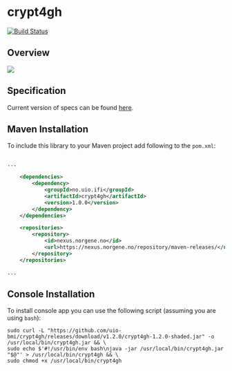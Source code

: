 # crypt4gh
[![Build Status](https://travis-ci.org/uio-bmi/crypt4gh.svg?branch=master)](https://travis-ci.org/uio-bmi/crypt4gh)
## Overview
![](https://habrastorage.org/webt/mz/7a/wa/mz7awalkt13exw7sgtdh9eexv3q.png)

## Specification
Current version of specs can be found [here](https://hyperbrowser.uio.no/hb/static/hyperbrowser/files/crypt4gh/crypt4gh.pdf).

## Maven Installation
To include this library to your Maven project add following to the `pom.xml`:

```xml

...

    <dependencies>
        <dependency>
            <groupId>no.uio.ifi</groupId>
            <artifactId>crypt4gh</artifactId>
            <version>1.0.0</version>
        </dependency>
    </dependencies>

    <repositories>
        <repository>
            <id>nexus.norgene.no</id>
            <url>https://nexus.norgene.no/repository/maven-releases/</url>
        </repository>
    </repositories>

...

```

## Console Installation
To install console app you can use the following script (assuming you are using `bash`):
```
sudo curl -L "https://github.com/uio-bmi/crypt4gh/releases/download/v1.2.0/crypt4gh-1.2.0-shaded.jar" -o /usr/local/bin/crypt4gh.jar && \
sudo echo $'#!/usr/bin/env bash\njava -jar /usr/local/bin/crypt4gh.jar "$@"' > /usr/local/bin/crypt4gh && \
sudo chmod +x /usr/local/bin/crypt4gh
```

